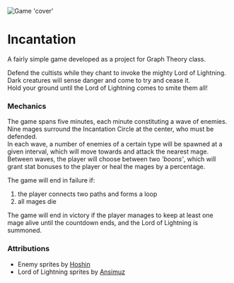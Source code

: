 ![Game 'cover'](https://cdn.discordapp.com/attachments/866474465251819550/1019175938375831603/cover-2-mini.png)
# Incantation #
A fairly simple game developed as a project for Graph Theory class.  
  
Defend the cultists while they chant to invoke the mighty Lord of Lightning.  
Dark creatures will sense danger and come to try and cease it.  
Hold your ground until the Lord of Lightning comes to smite them all!  

### Mechanics ###
The game spans five minutes, each minute constituting a wave of enemies.  
Nine mages surround the Incantation Circle at the center, who must be defended.  
In each wave, a number of enemies of a certain type will be spawned at a given interval, which will move towards and attack the nearest mage.  
Between waves, the player will choose between two _'boons'_, which will grant stat bonuses to the player or heal the mages by a percentage.  
  
The game will end in failure if:  
1. the player connects two paths and forms a loop
2. all mages die

The game will end in victory if the player manages to keep at least one mage alive until the countdown ends, and the Lord of Lightning is summoned.  
### Attributions ###
- Enemy sprites by [Hoshin](https://hoshin.itch.io/)
- Lord of Lightning sprites by [Ansimuz](https://ansimuz.itch.io/gothicvania-patreon-collection)
